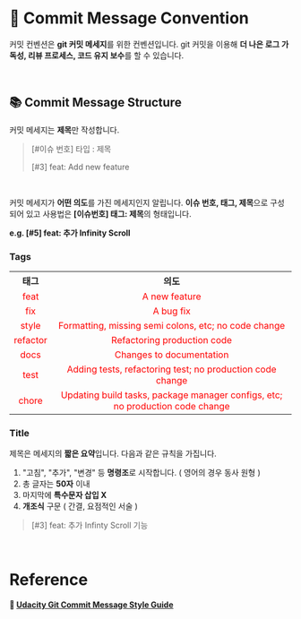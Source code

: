 # 📄 Commit Message Convention

커밋 컨벤션은 **git 커밋 메세지**를 위한 컨벤션입니다. git 커밋을 이용해 **더 나은 로그 가독성, 리뷰 프로세스, 코드 유지 보수**를 할 수 있습니다.

<br/>

## 📚 Commit Message Structure

커밋 메세지는 **제목**만 작성합니다.

> [#이슈 번호] 타입 :  제목
>  
> [#3] feat: Add new feature 

<br/>

커밋 메세지가 **어떤 의도**를 가진 메세지인지 알립니다.
**이슈 번호, 태그, 제목**으로 구성되어 있고 사용법은 **[이슈번호] 태그: 제목**의 형태입니다.

**e.g. [#5] feat: 추가 Infinity Scroll**

### Tags

<table style="text-align : center;">
    <th>태그</th>
    <th>의도</th>
    <tr>
        <td style="color : red">feat</td>
        <td style="color : red">A new feature</td>
    <tr/>
    <tr>
        <td style="color : red">fix</td>
        <td style="color : red">A bug fix</td>
    </tr>
    <tr>
        <td style="color : red">style</td>
        <td style="color : red">Formatting, missing semi colons, etc; no code change</td>
    <tr/>
    <tr>
        <td style="color : red">refactor</td>
        <td style="color : red">Refactoring production code</td>
    </tr>
    <tr>
        <td style="color : red">docs</td>
        <td style="color : red">Changes to documentation</td>
    <tr/>
    <tr>
        <td style="color : red">test</td>
        <td style="color : red">Adding tests, refactoring test; no production code change</td>
    </tr>   
    <tr>  
        <td style="color : red">chore</td>
        <td style="color : red">Updating build tasks, package manager configs, etc; no production code change</td>
    </tr>
</table>

### Title

제목은 메세지의 **짧은 요약**입니다. 다음과 같은 규칙을 가집니다.

1. "고침", "추가", "변경" 등 **명령조**로 시작합니다. ( 영어의 경우 동사 원형 )
2. 총 글자는 **50자** 이내
3. 마지막에 **특수문자 삽입 X**
4. **개조식** 구문 ( 간결, 요점적인 서술 )

> [#3] feat: 추가 Infinty Scroll 기능

<br/>

# Reference

#### 🔗 [Udacity Git Commit Message Style Guide](https://udacity.github.io/git-styleguide/)
